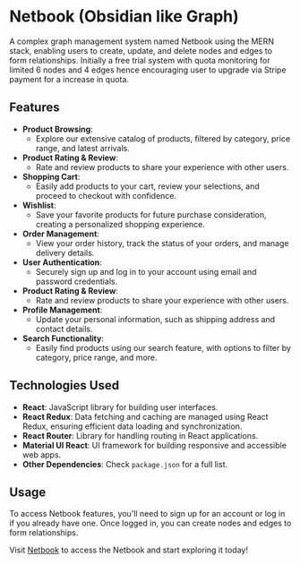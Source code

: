# Netbook (Obsidian like Graph)

A complex graph management system named Netbook using the MERN stack, enabling users to create, update, and delete nodes and edges to form relationships. Initially a free trial system with quota monitoring for limited 6 nodes and 4 edges hence encouraging user to upgrade via Stripe payment for a increase in quota.

## Features

- **Product Browsing**:
  - Explore our extensive catalog of products, filtered by category, price range, and latest arrivals.
- **Product Rating & Review**:
  - Rate and review products to share your experience with other users.
- **Shopping Cart**:
  - Easily add products to your cart, review your selections, and proceed to checkout with confidence.
- **Wishlist**:
  - Save your favorite products for future purchase consideration, creating a personalized shopping experience.
- **Order Management**:
  - View your order history, track the status of your orders, and manage delivery details.
- **User Authentication**:
  - Securely sign up and log in to your account using email and password credentials.
- **Product Rating & Review**:
  - Rate and review products to share your experience with other users.
- **Profile Management**:
  - Update your personal information, such as shipping address and contact details.
- **Search Functionality**:
  - Easily find products using our search feature, with options to filter by category, price range, and more.
    
## Technologies Used

- **React**: JavaScript library for building user interfaces.
- **React Redux**: Data fetching and caching are managed using React Redux, ensuring efficient data loading and synchronization.
- **React Router**: Library for handling routing in React applications.
- **Material UI React**: UI framework for building responsive and accessible web apps.
- **Other Dependencies**: Check `package.json` for a full list.

## Usage

To access Netbook features, you'll need to sign up for an account or log in if you already have one. Once logged in, you can create nodes and edges to form relationships.

Visit [Netbook](https://netbook-client.web.app/) to access the Netbook and start exploring it today!
